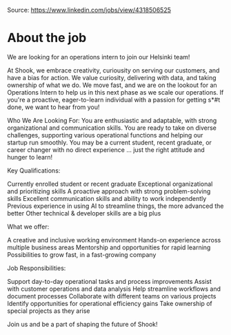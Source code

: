 Source: <https://www.linkedin.com/jobs/view/4318506525>

# About the job

We are looking for an operations intern to join our Helsinki team!

At Shook, we embrace creativity, curiousity on serving our customers, and have a bias for action. We value curiosity, delivering with data, and taking ownership of what we do. We move fast, and we are on the lookout for an Operations Intern to help us in this next phase as we scale our operations. If you're a proactive, eager-to-learn individual with a passion for getting s*#t done, we want to hear from you!

Who We Are Looking For: You are enthusiastic and adaptable, with strong organizational and communication skills. You are ready to take on diverse challenges, supporting various operational functions and helping our startup run smoothly. You may be a current student, recent graduate, or career changer with no direct experience ... just the right attitude and hunger to learn!

Key Qualifications:

Currently enrolled student or recent graduate
Exceptional organizational and prioritizing skills 
A proactive approach with strong problem-solving skills
Excellent communication skills and ability to work independently
Previous experience in using AI to streamline things, the more advanced the better
Other technical & developer skills are a big plus

What we offer:

A creative and inclusive working environment
Hands-on experience across multiple business areas
Mentorship and opportunities for rapid learning
Possibilities to grow fast, in a fast-growing company

Job Responsibilities:

Support day-to-day operational tasks and process improvements
Assist with customer operations and data analysis
Help streamline workflows and document processes
Collaborate with different teams on various projects
Identify opportunities for operational efficiency gains
Take ownership of special projects as they arise

Join us and be a part of shaping the future of Shook!
